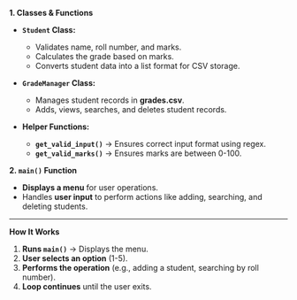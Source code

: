 

**1. Classes & Functions**
- **`Student` Class:**  
  - Validates name, roll number, and marks.
  - Calculates the grade based on marks.
  - Converts student data into a list format for CSV storage.

- **`GradeManager` Class:**  
  - Manages student records in **grades.csv**.
  - Adds, views, searches, and deletes student records.

- **Helper Functions:**
  - **`get_valid_input()`** → Ensures correct input format using regex.
  - **`get_valid_marks()`** → Ensures marks are between 0-100.

 **2. `main()` Function**
- **Displays a menu** for user operations.
- Handles **user input** to perform actions like adding, searching, and deleting students.

---

 **How It Works**
1. **Runs `main()`** → Displays the menu.
2. **User selects an option** (1-5).
3. **Performs the operation** (e.g., adding a student, searching by roll number).
4. **Loop continues** until the user exits.
